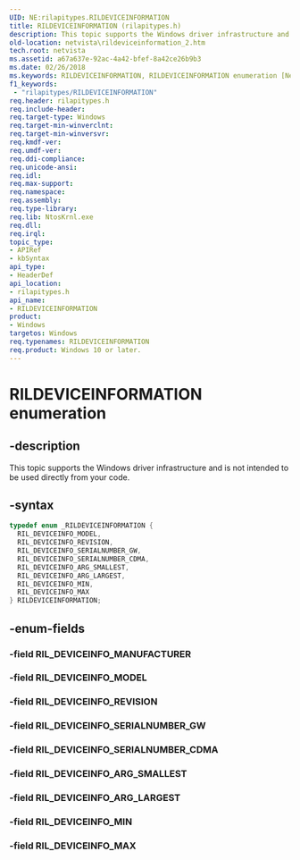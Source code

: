```yaml
---
UID: NE:rilapitypes.RILDEVICEINFORMATION
title: RILDEVICEINFORMATION (rilapitypes.h)
description: This topic supports the Windows driver infrastructure and is not intended to be used directly from your code.
old-location: netvista\rildeviceinformation_2.htm
tech.root: netvista
ms.assetid: a67a637e-92ac-4a42-bfef-8a42ce26b9b3
ms.date: 02/26/2018
ms.keywords: RILDEVICEINFORMATION, RILDEVICEINFORMATION enumeration [Network Drivers Starting with Windows Vista], RIL_DEVICEINFO_ARG_LARGEST, RIL_DEVICEINFO_ARG_SMALLEST, RIL_DEVICEINFO_MAX, RIL_DEVICEINFO_MIN, RIL_DEVICEINFO_MODEL, RIL_DEVICEINFO_REVISION, RIL_DEVICEINFO_SERIALNUMBER_CDMA, RIL_DEVICEINFO_SERIALNUMBER_GW, netvista.rildeviceinformation_2, rilapitypes/RILDEVICEINFORMATION, rilapitypes/RIL_DEVICEINFO_ARG_LARGEST, rilapitypes/RIL_DEVICEINFO_ARG_SMALLEST, rilapitypes/RIL_DEVICEINFO_MAX, rilapitypes/RIL_DEVICEINFO_MIN, rilapitypes/RIL_DEVICEINFO_MODEL, rilapitypes/RIL_DEVICEINFO_REVISION, rilapitypes/RIL_DEVICEINFO_SERIALNUMBER_CDMA, rilapitypes/RIL_DEVICEINFO_SERIALNUMBER_GW
f1_keywords:
 - "rilapitypes/RILDEVICEINFORMATION"
req.header: rilapitypes.h
req.include-header:
req.target-type: Windows
req.target-min-winverclnt:
req.target-min-winversvr:
req.kmdf-ver:
req.umdf-ver:
req.ddi-compliance:
req.unicode-ansi:
req.idl:
req.max-support:
req.namespace:
req.assembly:
req.type-library:
req.lib: NtosKrnl.exe
req.dll:
req.irql:
topic_type:
- APIRef
- kbSyntax
api_type:
- HeaderDef
api_location:
- rilapitypes.h
api_name:
- RILDEVICEINFORMATION
product:
- Windows
targetos: Windows
req.typenames: RILDEVICEINFORMATION
req.product: Windows 10 or later.
---
```


# RILDEVICEINFORMATION enumeration


## -description


This topic supports the Windows driver infrastructure and is not intended to be used directly from your code.


## -syntax


```cpp
typedef enum _RILDEVICEINFORMATION {
  RIL_DEVICEINFO_MODEL,
  RIL_DEVICEINFO_REVISION,
  RIL_DEVICEINFO_SERIALNUMBER_GW,
  RIL_DEVICEINFO_SERIALNUMBER_CDMA,
  RIL_DEVICEINFO_ARG_SMALLEST,
  RIL_DEVICEINFO_ARG_LARGEST,
  RIL_DEVICEINFO_MIN,
  RIL_DEVICEINFO_MAX
} RILDEVICEINFORMATION;
```


## -enum-fields




### -field RIL_DEVICEINFO_MANUFACTURER


### -field RIL_DEVICEINFO_MODEL


### -field RIL_DEVICEINFO_REVISION


### -field RIL_DEVICEINFO_SERIALNUMBER_GW


### -field RIL_DEVICEINFO_SERIALNUMBER_CDMA


### -field RIL_DEVICEINFO_ARG_SMALLEST


### -field RIL_DEVICEINFO_ARG_LARGEST


### -field RIL_DEVICEINFO_MIN


### -field RIL_DEVICEINFO_MAX

